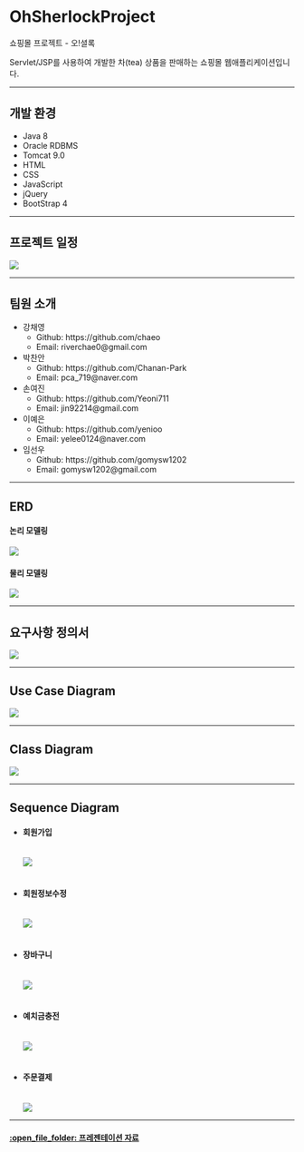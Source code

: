 # OhSherlockProject
쇼핑몰 프로젝트 - 오!셜록

Servlet/JSP를 사용하여 개발한 차(tea) 상품을 판매하는 쇼핑몰 웹애플리케이션입니다.
<hr>
<h2>개발 환경</h2>
<ul>
  <li>Java 8</li>
  <li>Oracle RDBMS</li>
  <li>Tomcat 9.0</li>
  <li>HTML</li>
  <li>CSS</li>
  <li>JavaScript</li>
  <li>jQuery</li>
  <li>BootStrap 4</li>
</ul>
<hr>
<h2>프로젝트 일정</h2>
<img src='https://user-images.githubusercontent.com/106459550/197949956-724d3ac4-1950-4421-b231-8d832b5151d3.png'>
<hr>
<h2>팀원 소개</h2>
<ul>
  <li>강채영
    <ul>
      <li>Github: https://github.com/chaeo</li>
      <li>Email: riverchae0@gmail.com</li>
    </ul>
  </li>
    <li>박찬안
      <ul>
        <li>Github: https://github.com/Chanan-Park</li>
        <li>Email: pca_719@naver.com</li>
      </ul>
    </li>
    <li>손여진
      <ul>
        <li>Github: https://github.com/Yeoni711</li>
        <li>Email: jin92214@gmail.com</li>
      </ul>
  </li>
    <li>이예은
      <ul>
        <li>Github: https://github.com/yenioo</li>
        <li>Email: yelee0124@naver.com</li>
      </ul>
  </li>
    <li>임선우
      <ul>
        <li>Github: https://github.com/gomysw1202</li>
        <li>Email: gomysw1202@gmail.com</li>
      </ul>
  </li>
</ul>
<hr>
<h2>ERD</h2>
<h4>논리 모델링</h4>
<img src='https://user-images.githubusercontent.com/106459550/197929528-09a41a2c-b9bb-46ed-bc97-7ce484711bd2.png'>
<h4>물리 모델링</h4>
<img src='https://user-images.githubusercontent.com/106459550/197929551-2b089986-c121-42da-a6d0-f73887792683.png'>
<hr>
<h2>요구사항 정의서</h2>
<img src='https://user-images.githubusercontent.com/106459550/197951605-f2176194-22eb-4587-aabf-87677c517550.jpg'>
<hr>
<h2>Use Case Diagram</h2>
<img src='https://user-images.githubusercontent.com/106459550/197938439-f588221c-e43b-4835-8c88-9998a7de6fc4.jpg'>
<hr>
<h2>Class Diagram</h2>
<img src='https://user-images.githubusercontent.com/106459550/197941081-15dcb386-9544-45b7-a94c-bd7166cdc385.jpg'>
<hr>
<h2>Sequence Diagram</h2>
<ul>
  <li><h4>회원가입</h4><br>
    <img src='https://user-images.githubusercontent.com/106459550/197941753-021c4646-08f5-4247-8468-f64ecd1243ed.jpg'>
  </li><br>
  <li><h4>회원정보수정</h4><br>
    <img src='https://user-images.githubusercontent.com/106459550/197941367-0f280137-968e-44f4-9833-052e3ffa36a2.jpg'>
  </li><br>
  <li><h4>장바구니</h4><br>
    <img src='https://user-images.githubusercontent.com/106459550/197941362-3d6fb6ff-596c-4fb7-a198-e341a244a95f.jpg'>
  </li><br>
  <li><h4>예치금충전</h4><br>
    <img src='https://user-images.githubusercontent.com/106459550/197941750-cff7417f-b858-446e-8a9f-d2cfe38d0130.jpg'>
  </li><br>
  <li><h4>주문결제</h4><br>
    <img src='https://user-images.githubusercontent.com/106459550/197941363-604c4ff0-d084-4521-a2eb-f0e1d2636766.jpg'>
  </li>
</ul>
<hr>
<h4><a href="https://docs.google.com/viewer?url=https://github.com/Chanan-Park/OhSherlockProject/files/9869805/2.pdf">:open_file_folder: 프레젠테이션 자료</a></h4>
